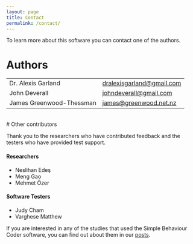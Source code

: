 ```yaml
---
layout: page
title: Contact
permalink: /contact/
---
```


To learn more about this software you can contact one of the authors.

# Authors

<table>
<tr>
<td>Dr. Alexis Garland</td>
<td><a href="mailto: dralexisgarland@gmail.com">dralexisgarland@gmail.com</a></td>
</tr>
<tr>
<td>John Deverall</td>
<td><a href="mailto: johndeverall@gmail.com">johndeverall@gmail.com</a></td>
</tr>
<tr>
<td>James Greenwood-Thessman</td>
<td><a href="mailto: james@greenwood.net.nz">james@greenwood.net.nz</a></td>
</tr>
</table>
<br/>
# Other contributors

Thank you to the researchers who have contributed feedback and the testers who have provided test support.

#### Researchers

* Neslihan Edeş
* Meng Gao
* Mehmet Özer

#### Software Testers

* Judy Cham
* Varghese Matthew


If you are interested in any of the studies that used the Simple Behaviour Coder software, you can find out about them in our <a href="/">posts</a>.





